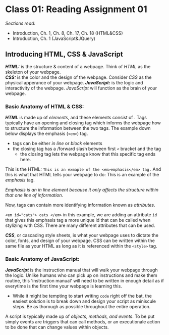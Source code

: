 # Class 01: Reading Assignment 01
*Sections read:* 
- Introduction, Ch. 1, Ch. 8, Ch. 17, Ch. 18 (HTML&CSS)
- Introduction, Ch. 1 (JavaScript&JQuery)


## Introducing HTML, CSS & JavaScript
***HTML:*** is the structure & content of a webpage. Think of *HTML* as the skeleton of your webpage.  
***CSS:*** is the color and the design of the webpage. Consider *CSS* as the physical apperance of your webpage. 
***JavaScript:*** is the logic and interactivity of the webpage. *JavaScript* will function as the brain of your webpage. 


### Basic Anatomy of HTML & CSS: 
***HTML*** is made up of *elements*, and these elements consist of *<tags>*. Tags typically have an opening and closing tag which informs the webpage how to structure the information between the two tags. The example down below displays the emphasis (`<em>`) tag. 

- tags can be either *in line* or *block* elements 
- the closing tag has a /forward slash between first `<` bracket and the tag
  - the closing tag lets the webpage know that this specific tag ends here. 

This is the HTML: `This is an exmaple of the <em>emphasis</em> tag.`
And this is what that HTML tells your webpage to do: This is an example of the *emphasis* tag. 

*Emphasis is an in line element because it only affects the structure within that one line of information.* 
 

Now, tags can contain more identifying information known as *attributes*. 

`<em id="cats"> cats </em>` in this example, we are adding an attribute `id` that gives this emphasis tag a more unique id that can be called when stylizing with CSS. There are many different attributes that can be used. 

***CSS***, or cascading style sheets, is what your webpage uses to dictate the color, fonts, and design of your webpage. CSS can be written within the same file as your HTML as long as it is referenced within the `<style>` tag. 


### Basic Anatomy of JavaScript:
***JavaScript*** is the instruction manual that will walk your webpage through the logic. Unlike humans who can pick up on instructions and make them routine, this 'instruction manual' will need to be written in enough detail as if everytime is the first time your webpage is learning this. 

- While it might be tempting to start writing `code` right off the bat, the easiest solution is to break down and design your script as miniscule steps. Be as thorough as possible throughout the entire operation. 

A script is typically made up of *objects, methods, and events*. To be put simply events are triggers that can call methods, or an executionale action to be done that can change values within objects. 


